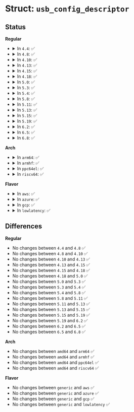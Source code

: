 # Struct: <code>usb_config_descriptor</code>

## Status
<b>Regular</b>
<ul>
<li>
<details>
<summary>In <code>4.4</code>: ✅</summary>

```c
struct usb_config_descriptor {
    __u8 bLength;
    __u8 bDescriptorType;
    __le16 wTotalLength;
    __u8 bNumInterfaces;
    __u8 bConfigurationValue;
    __u8 iConfiguration;
    __u8 bmAttributes;
    __u8 bMaxPower;
};
```
</details>
</li>
<li>
<details>
<summary>In <code>4.8</code>: ✅</summary>

```c
struct usb_config_descriptor {
    __u8 bLength;
    __u8 bDescriptorType;
    __le16 wTotalLength;
    __u8 bNumInterfaces;
    __u8 bConfigurationValue;
    __u8 iConfiguration;
    __u8 bmAttributes;
    __u8 bMaxPower;
};
```
</details>
</li>
<li>
<details>
<summary>In <code>4.10</code>: ✅</summary>

```c
struct usb_config_descriptor {
    __u8 bLength;
    __u8 bDescriptorType;
    __le16 wTotalLength;
    __u8 bNumInterfaces;
    __u8 bConfigurationValue;
    __u8 iConfiguration;
    __u8 bmAttributes;
    __u8 bMaxPower;
};
```
</details>
</li>
<li>
<details>
<summary>In <code>4.13</code>: ✅</summary>

```c
struct usb_config_descriptor {
    __u8 bLength;
    __u8 bDescriptorType;
    __le16 wTotalLength;
    __u8 bNumInterfaces;
    __u8 bConfigurationValue;
    __u8 iConfiguration;
    __u8 bmAttributes;
    __u8 bMaxPower;
};
```
</details>
</li>
<li>
<details>
<summary>In <code>4.15</code>: ✅</summary>

```c
struct usb_config_descriptor {
    __u8 bLength;
    __u8 bDescriptorType;
    __le16 wTotalLength;
    __u8 bNumInterfaces;
    __u8 bConfigurationValue;
    __u8 iConfiguration;
    __u8 bmAttributes;
    __u8 bMaxPower;
};
```
</details>
</li>
<li>
<details>
<summary>In <code>4.18</code>: ✅</summary>

```c
struct usb_config_descriptor {
    __u8 bLength;
    __u8 bDescriptorType;
    __le16 wTotalLength;
    __u8 bNumInterfaces;
    __u8 bConfigurationValue;
    __u8 iConfiguration;
    __u8 bmAttributes;
    __u8 bMaxPower;
};
```
</details>
</li>
<li>
<details>
<summary>In <code>5.0</code>: ✅</summary>

```c
struct usb_config_descriptor {
    __u8 bLength;
    __u8 bDescriptorType;
    __le16 wTotalLength;
    __u8 bNumInterfaces;
    __u8 bConfigurationValue;
    __u8 iConfiguration;
    __u8 bmAttributes;
    __u8 bMaxPower;
};
```
</details>
</li>
<li>
<details>
<summary>In <code>5.3</code>: ✅</summary>

```c
struct usb_config_descriptor {
    __u8 bLength;
    __u8 bDescriptorType;
    __le16 wTotalLength;
    __u8 bNumInterfaces;
    __u8 bConfigurationValue;
    __u8 iConfiguration;
    __u8 bmAttributes;
    __u8 bMaxPower;
};
```
</details>
</li>
<li>
<details>
<summary>In <code>5.4</code>: ✅</summary>

```c
struct usb_config_descriptor {
    __u8 bLength;
    __u8 bDescriptorType;
    __le16 wTotalLength;
    __u8 bNumInterfaces;
    __u8 bConfigurationValue;
    __u8 iConfiguration;
    __u8 bmAttributes;
    __u8 bMaxPower;
};
```
</details>
</li>
<li>
<details>
<summary>In <code>5.8</code>: ✅</summary>

```c
struct usb_config_descriptor {
    __u8 bLength;
    __u8 bDescriptorType;
    __le16 wTotalLength;
    __u8 bNumInterfaces;
    __u8 bConfigurationValue;
    __u8 iConfiguration;
    __u8 bmAttributes;
    __u8 bMaxPower;
};
```
</details>
</li>
<li>
<details>
<summary>In <code>5.11</code>: ✅</summary>

```c
struct usb_config_descriptor {
    __u8 bLength;
    __u8 bDescriptorType;
    __le16 wTotalLength;
    __u8 bNumInterfaces;
    __u8 bConfigurationValue;
    __u8 iConfiguration;
    __u8 bmAttributes;
    __u8 bMaxPower;
};
```
</details>
</li>
<li>
<details>
<summary>In <code>5.13</code>: ✅</summary>

```c
struct usb_config_descriptor {
    __u8 bLength;
    __u8 bDescriptorType;
    __le16 wTotalLength;
    __u8 bNumInterfaces;
    __u8 bConfigurationValue;
    __u8 iConfiguration;
    __u8 bmAttributes;
    __u8 bMaxPower;
};
```
</details>
</li>
<li>
<details>
<summary>In <code>5.15</code>: ✅</summary>

```c
struct usb_config_descriptor {
    __u8 bLength;
    __u8 bDescriptorType;
    __le16 wTotalLength;
    __u8 bNumInterfaces;
    __u8 bConfigurationValue;
    __u8 iConfiguration;
    __u8 bmAttributes;
    __u8 bMaxPower;
};
```
</details>
</li>
<li>
<details>
<summary>In <code>5.19</code>: ✅</summary>

```c
struct usb_config_descriptor {
    __u8 bLength;
    __u8 bDescriptorType;
    __le16 wTotalLength;
    __u8 bNumInterfaces;
    __u8 bConfigurationValue;
    __u8 iConfiguration;
    __u8 bmAttributes;
    __u8 bMaxPower;
};
```
</details>
</li>
<li>
<details>
<summary>In <code>6.2</code>: ✅</summary>

```c
struct usb_config_descriptor {
    __u8 bLength;
    __u8 bDescriptorType;
    __le16 wTotalLength;
    __u8 bNumInterfaces;
    __u8 bConfigurationValue;
    __u8 iConfiguration;
    __u8 bmAttributes;
    __u8 bMaxPower;
};
```
</details>
</li>
<li>
<details>
<summary>In <code>6.5</code>: ✅</summary>

```c
struct usb_config_descriptor {
    __u8 bLength;
    __u8 bDescriptorType;
    __le16 wTotalLength;
    __u8 bNumInterfaces;
    __u8 bConfigurationValue;
    __u8 iConfiguration;
    __u8 bmAttributes;
    __u8 bMaxPower;
};
```
</details>
</li>
<li>
<details>
<summary>In <code>6.8</code>: ✅</summary>

```c
struct usb_config_descriptor {
    __u8 bLength;
    __u8 bDescriptorType;
    __le16 wTotalLength;
    __u8 bNumInterfaces;
    __u8 bConfigurationValue;
    __u8 iConfiguration;
    __u8 bmAttributes;
    __u8 bMaxPower;
};
```
</details>
</li>
</ul>
<b>Arch</b>
<ul>
<li>
<details>
<summary>In <code>arm64</code>: ✅</summary>

```c
struct usb_config_descriptor {
    __u8 bLength;
    __u8 bDescriptorType;
    __le16 wTotalLength;
    __u8 bNumInterfaces;
    __u8 bConfigurationValue;
    __u8 iConfiguration;
    __u8 bmAttributes;
    __u8 bMaxPower;
};
```
</details>
</li>
<li>
<details>
<summary>In <code>armhf</code>: ✅</summary>

```c
struct usb_config_descriptor {
    __u8 bLength;
    __u8 bDescriptorType;
    __le16 wTotalLength;
    __u8 bNumInterfaces;
    __u8 bConfigurationValue;
    __u8 iConfiguration;
    __u8 bmAttributes;
    __u8 bMaxPower;
};
```
</details>
</li>
<li>
<details>
<summary>In <code>ppc64el</code>: ✅</summary>

```c
struct usb_config_descriptor {
    __u8 bLength;
    __u8 bDescriptorType;
    __le16 wTotalLength;
    __u8 bNumInterfaces;
    __u8 bConfigurationValue;
    __u8 iConfiguration;
    __u8 bmAttributes;
    __u8 bMaxPower;
};
```
</details>
</li>
<li>
<details>
<summary>In <code>riscv64</code>: ✅</summary>

```c
struct usb_config_descriptor {
    __u8 bLength;
    __u8 bDescriptorType;
    __le16 wTotalLength;
    __u8 bNumInterfaces;
    __u8 bConfigurationValue;
    __u8 iConfiguration;
    __u8 bmAttributes;
    __u8 bMaxPower;
};
```
</details>
</li>
</ul>
<b>Flavor</b>
<ul>
<li>
<details>
<summary>In <code>aws</code>: ✅</summary>

```c
struct usb_config_descriptor {
    __u8 bLength;
    __u8 bDescriptorType;
    __le16 wTotalLength;
    __u8 bNumInterfaces;
    __u8 bConfigurationValue;
    __u8 iConfiguration;
    __u8 bmAttributes;
    __u8 bMaxPower;
};
```
</details>
</li>
<li>
<details>
<summary>In <code>azure</code>: ✅</summary>

```c
struct usb_config_descriptor {
    __u8 bLength;
    __u8 bDescriptorType;
    __le16 wTotalLength;
    __u8 bNumInterfaces;
    __u8 bConfigurationValue;
    __u8 iConfiguration;
    __u8 bmAttributes;
    __u8 bMaxPower;
};
```
</details>
</li>
<li>
<details>
<summary>In <code>gcp</code>: ✅</summary>

```c
struct usb_config_descriptor {
    __u8 bLength;
    __u8 bDescriptorType;
    __le16 wTotalLength;
    __u8 bNumInterfaces;
    __u8 bConfigurationValue;
    __u8 iConfiguration;
    __u8 bmAttributes;
    __u8 bMaxPower;
};
```
</details>
</li>
<li>
<details>
<summary>In <code>lowlatency</code>: ✅</summary>

```c
struct usb_config_descriptor {
    __u8 bLength;
    __u8 bDescriptorType;
    __le16 wTotalLength;
    __u8 bNumInterfaces;
    __u8 bConfigurationValue;
    __u8 iConfiguration;
    __u8 bmAttributes;
    __u8 bMaxPower;
};
```
</details>
</li>
</ul>

## Differences
<b>Regular</b>
<ul>
<li>
No changes between <code>4.4</code> and <code>4.8</code> ✅
</li>
<li>
No changes between <code>4.8</code> and <code>4.10</code> ✅
</li>
<li>
No changes between <code>4.10</code> and <code>4.13</code> ✅
</li>
<li>
No changes between <code>4.13</code> and <code>4.15</code> ✅
</li>
<li>
No changes between <code>4.15</code> and <code>4.18</code> ✅
</li>
<li>
No changes between <code>4.18</code> and <code>5.0</code> ✅
</li>
<li>
No changes between <code>5.0</code> and <code>5.3</code> ✅
</li>
<li>
No changes between <code>5.3</code> and <code>5.4</code> ✅
</li>
<li>
No changes between <code>5.4</code> and <code>5.8</code> ✅
</li>
<li>
No changes between <code>5.8</code> and <code>5.11</code> ✅
</li>
<li>
No changes between <code>5.11</code> and <code>5.13</code> ✅
</li>
<li>
No changes between <code>5.13</code> and <code>5.15</code> ✅
</li>
<li>
No changes between <code>5.15</code> and <code>5.19</code> ✅
</li>
<li>
No changes between <code>5.19</code> and <code>6.2</code> ✅
</li>
<li>
No changes between <code>6.2</code> and <code>6.5</code> ✅
</li>
<li>
No changes between <code>6.5</code> and <code>6.8</code> ✅
</li>
</ul>
<b>Arch</b>
<ul>
<li>
No changes between <code>amd64</code> and <code>arm64</code> ✅
</li>
<li>
No changes between <code>amd64</code> and <code>armhf</code> ✅
</li>
<li>
No changes between <code>amd64</code> and <code>ppc64el</code> ✅
</li>
<li>
No changes between <code>amd64</code> and <code>riscv64</code> ✅
</li>
</ul>
<b>Flavor</b>
<ul>
<li>
No changes between <code>generic</code> and <code>aws</code> ✅
</li>
<li>
No changes between <code>generic</code> and <code>azure</code> ✅
</li>
<li>
No changes between <code>generic</code> and <code>gcp</code> ✅
</li>
<li>
No changes between <code>generic</code> and <code>lowlatency</code> ✅
</li>
</ul>
